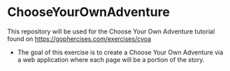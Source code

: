 # ChooseYourOwnAdventure
This repository will be used for the Choose Your Own Adventure tutorial found on https://gophercises.com/exercises/cyoa
 
 * The goal of this exercise is to create a Choose Your Own Adventure via a web application where each page will be a portion of the story.

